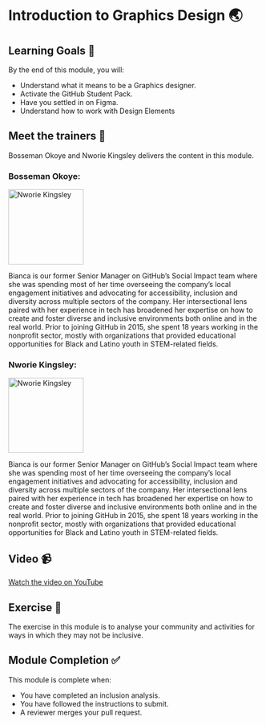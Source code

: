 # Introduction to Graphics Design 🌏

## Learning Goals 🥅

By the end of this module, you will:
-   Understand what it means to be a Graphics designer.
-   Activate the GitHub Student Pack.
-   Have you settled in on Figma.
-   Understand how to work with Design Elements

## Meet the trainers 🍎

Bosseman Okoye and Nworie Kingsley delivers the content in this module.


### Bosseman Okoye:  
<img src="https://user-images.githubusercontent.com/55883854/153741632-f3ec9538-fdba-4737-ab1e-d95106986d1c.jpg" href="https://github.com/nworiekingslee" title="Nworie Kingsley" width="150"></img>

Bianca is our former Senior Manager on GitHub’s Social Impact team where she was spending most of her time overseeing the company’s local engagement initiatives and advocating for accessibility, inclusion and diversity across multiple sectors of the company. Her intersectional lens paired with her experience in tech has broadened her expertise on how to create and foster diverse and inclusive environments both online and in the real world. Prior to joining GitHub in 2015, she spent 18 years working in the nonprofit sector, mostly with organizations that provided educational opportunities for Black and Latino youth in STEM-related fields.

### Nworie Kingsley:  
<img src="https://user-images.githubusercontent.com/55883854/153741632-f3ec9538-fdba-4737-ab1e-d95106986d1c.jpg" href="https://github.com/nworiekingslee" title="Nworie Kingsley" width="150"></img>

Bianca is our former Senior Manager on GitHub’s Social Impact team where she was spending most of her time overseeing the company’s local engagement initiatives and advocating for accessibility, inclusion and diversity across multiple sectors of the company. Her intersectional lens paired with her experience in tech has broadened her expertise on how to create and foster diverse and inclusive environments both online and in the real world. Prior to joining GitHub in 2015, she spent 18 years working in the nonprofit sector, mostly with organizations that provided educational opportunities for Black and Latino youth in STEM-related fields.

## Video 📹

[Watch the video on YouTube](https://www.youtube.com/watch?v=dKS7c9LiCWE&list=PLIRjfNq867bcqbF_DVi7iTDnc8JoWNPVT&index=2)

## Exercise 📝

The exercise in this module is to analyse your community and activities for ways in which they may not be inclusive. 

## Module Completion ✅

This module is complete when:
-   You have completed an inclusion analysis.
-   You have followed the instructions to submit.
-   A reviewer merges your pull request.

